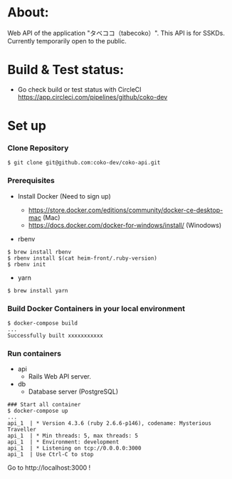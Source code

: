 # About:
Web API of the application "タベココ（tabecoko）". This API is for SSKDs.
Currently temporarily open to the public.

# Build & Test status:
- Go check build or test status with CircleCI
https://app.circleci.com/pipelines/github/coko-dev

# Set up

### Clone Repository
```terminal
$ git clone git@github.com:coko-dev/coko-api.git
```

### Prerequisites
- Install Docker (Need to sign up)
  - https://store.docker.com/editions/community/docker-ce-desktop-mac  (Mac)
  - https://docs.docker.com/docker-for-windows/install/  (Winodows)

- rbenv
```terminal
$ brew install rbenv
$ rbenv install $(cat heim-front/.ruby-version)
$ rbenv init
```

- yarn
```terminal
$ brew install yarn
```

### Build Docker Containers in your local environment
```terminal
$ docker-compose build
...
Successfully built xxxxxxxxxxx
```

### Run containers
- api
  - Rails Web API server.
- db
  - Database server (PostgreSQL)

```terminal
### Start all container
$ docker-compose up
...
api_1  | * Version 4.3.6 (ruby 2.6.6-p146), codename: Mysterious Traveller
api_1  | * Min threads: 5, max threads: 5
api_1  | * Environment: development
api_1  | * Listening on tcp://0.0.0.0:3000
api_1  | Use Ctrl-C to stop
```
Go to http://localhost:3000 !
